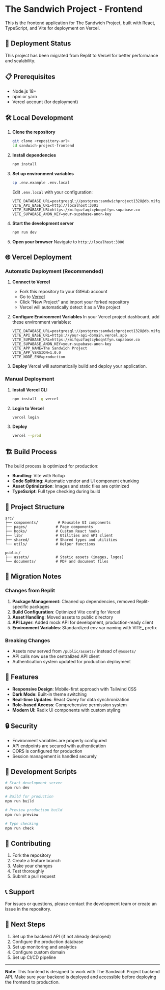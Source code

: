 # The Sandwich Project - Frontend

This is the frontend application for The Sandwich Project, built with React, TypeScript, and Vite for deployment on Vercel.

## 🚀 Deployment Status

This project has been migrated from Replit to Vercel for better performance and scalability.

## 📋 Prerequisites

- Node.js 18+ 
- npm or yarn
- Vercel account (for deployment)

## 🛠️ Local Development

1. **Clone the repository**
   ```bash
   git clone <repository-url>
   cd sandwich-project-frontend
   ```

2. **Install dependencies**
   ```bash
   npm install
   ```

3. **Set up environment variables**
   ```bash
   cp .env.example .env.local
   ```
   
   Edit `.env.local` with your configuration:
   ```env
   VITE_DATABASE_URL=postgresql://postgres:sandwichproject1328@db.mifquzfaqtcyboqntfyn.supabase.co:5432/postgres
   VITE_API_BASE_URL=http://localhost:3001
   VITE_SUPABASE_URL=https://mifquzfaqtcyboqntfyn.supabase.co
   VITE_SUPABASE_ANON_KEY=your-supabase-anon-key
   ```

4. **Start the development server**
   ```bash
   npm run dev
   ```

5. **Open your browser**
   Navigate to `http://localhost:3000`

## 🌐 Vercel Deployment

### Automatic Deployment (Recommended)

1. **Connect to Vercel**
   - Fork this repository to your GitHub account
   - Go to [Vercel](https://vercel.com)
   - Click "New Project" and import your forked repository
   - Vercel will automatically detect it as a Vite project

2. **Configure Environment Variables**
   In your Vercel project dashboard, add these environment variables:
   ```
   VITE_DATABASE_URL=postgresql://postgres:sandwichproject1328@db.mifquzfaqtcyboqntfyn.supabase.co:5432/postgres
   VITE_API_BASE_URL=https://your-api-domain.vercel.app
   VITE_SUPABASE_URL=https://mifquzfaqtcyboqntfyn.supabase.co
   VITE_SUPABASE_ANON_KEY=your-supabase-anon-key
   VITE_APP_NAME=The Sandwich Project
   VITE_APP_VERSION=1.0.0
   VITE_NODE_ENV=production
   ```

3. **Deploy**
   Vercel will automatically build and deploy your application.

### Manual Deployment

1. **Install Vercel CLI**
   ```bash
   npm install -g vercel
   ```

2. **Login to Vercel**
   ```bash
   vercel login
   ```

3. **Deploy**
   ```bash
   vercel --prod
   ```

## 🏗️ Build Process

The build process is optimized for production:

- **Bundling**: Vite with Rollup
- **Code Splitting**: Automatic vendor and UI component chunking
- **Asset Optimization**: Images and static files are optimized
- **TypeScript**: Full type checking during build

## 📁 Project Structure

```
src/
├── components/         # Reusable UI components
├── pages/             # Page components
├── hooks/             # Custom React hooks
├── lib/               # Utilities and API client
├── shared/            # Shared types and utilities
└── utils/             # Helper functions

public/
├── assets/            # Static assets (images, logos)
└── documents/         # PDF and document files
```

## 🔧 Migration Notes

### Changes from Replit

1. **Package Management**: Cleaned up dependencies, removed Replit-specific packages
2. **Build Configuration**: Optimized Vite config for Vercel
3. **Asset Handling**: Moved assets to public directory
4. **API Layer**: Added mock API for development, production-ready client
5. **Environment Variables**: Standardized env var naming with VITE_ prefix

### Breaking Changes

- Assets now served from `/public/assets/` instead of `@assets/`
- API calls now use the centralized API client
- Authentication system updated for production deployment

## 🌟 Features

- **Responsive Design**: Mobile-first approach with Tailwind CSS
- **Dark Mode**: Built-in theme switching
- **Real-time Updates**: React Query for data synchronization
- **Role-based Access**: Comprehensive permission system
- **Modern UI**: Radix UI components with custom styling

## 🔒 Security

- Environment variables are properly configured
- API endpoints are secured with authentication
- CORS is configured for production
- Session management is handled securely

## 📝 Development Scripts

```bash
# Start development server
npm run dev

# Build for production
npm run build

# Preview production build
npm run preview

# Type checking
npm run check
```

## 🤝 Contributing

1. Fork the repository
2. Create a feature branch
3. Make your changes
4. Test thoroughly
5. Submit a pull request

## 📞 Support

For issues or questions, please contact the development team or create an issue in the repository.

## 🎯 Next Steps

1. Set up the backend API (if not already deployed)
2. Configure the production database
3. Set up monitoring and analytics
4. Configure custom domain
5. Set up CI/CD pipeline

---

**Note**: This frontend is designed to work with The Sandwich Project backend API. Make sure your backend is deployed and accessible before deploying the frontend to production.
